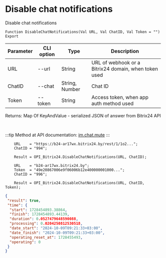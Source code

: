 ﻿---
sidebar_position: 11
---

# Disable chat notifications
 Disable chat notifications



`Function DisableChatNotifications(Val URL, Val ChatID, Val Token = "") Export`

  | Parameter | CLI option | Type | Description |
  |-|-|-|-|
  | URL | --url | String | URL of webhook or a Bitrix24 domain, when token used |
  | ChatID | --chat | String, Number | Chat ID |
  | Token | --token | String | Access token, when app auth method used |

  
  Returns:  Map Of KeyAndValue - serialized JSON of answer from Bitrix24 API

<br/>

:::tip
Method at API documentation: [im.chat.mute](https://dev.1c-bitrix.ru/learning/course/?COURSE_ID=93&LESSON_ID=11473)
:::
<br/>


```bsl title="Code example"
    URL    = "https://b24-ar17wx.bitrix24.by/rest/1/1o2...";
    ChatID = "994";

    Result = OPI_Bitrix24.DisableChatNotifications(URL, ChatID);

    URL    = "b24-ar17wx.bitrix24.by";
    Token  = "49e20867006e9f06006b12e400000001000...";
    ChatID = "996";

    Result = OPI_Bitrix24.DisableChatNotifications(URL, ChatID, Token);
```
 



```json title="Result"
{
 "result": true,
 "time": {
  "start": 1728454893.38864,
  "finish": 1728454893.44139,
  "duration": 0.0527479648590088,
  "processing": 0.0204250812530518,
  "date_start": "2024-10-09T09:21:33+03:00",
  "date_finish": "2024-10-09T09:21:33+03:00",
  "operating_reset_at": 1728455493,
  "operating": 0
 }
}
```
